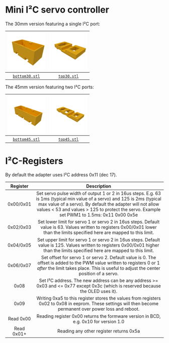 # Mini I²C servo controller

The 30mm version featuring a single I²C port:

| ![bottom case](case/bottom30.png) | ![top case](case/top30.png) |
|:---:|:---:|
| [`bottom30.stl`](case/bottom30.stl) | [`top30.stl`](case/top30.stl) |

The 45mm version featuring two I²C ports:

| ![bottom case](case/bottom45.png) | ![top case](case/top45.png) |
|:---:|:---:|
| [`bottom45.stl`](case/bottom45.stl) | [`top45.stl`](case/top45.stl) |


# I²C-Registers

By default the adapter uses I²C address 0x11 (dec 17).

| Register | Description |
|:---:|:---:|
| 0x00/0x01 | Set servo pulse width of output 1 or 2 in 16us steps. E.g. 63 is 1ms (typical min value of a servo) and 125 is 2ms (typical max value of a servo). By default the adapter will not allow values < 53 and values > 125 to protect the servo. Example set PWM1 to 1.5ms: 0x11 0x00 0x5e |
| 0x02/0x03 | Set lower limit for servo 1 or servo 2 in 16us steps. Default value is 63. Values written to registers  0x00/0x01 lower than the limits specified here are mapped to this limit. |
| 0x04/0x05 | Set upper limit for servo 1 or servo 2 in 16us steps. Default value is 125. Values written to registers  0x00/0x01 higher than the limits specified here are mapped to this limit. |
| 0x06/0x07 | Set offset for servo 1 or servo 2. Default value is 0. The offset is added to the PWM value written to registers 0 or 1 _after_ the limit takes place. This is useful to adjust the center position of a servo. |
| 0x08 | Set I²C address. The new address can be any address >= 0x03 and <= 0x77 except 0x3c (which is reserved because the OLED uses it). |
| 0x09 | Writing 0xa5 to this register stores the values from registers 0x02 to 0x08 in eeprom. These settings will then become permanent over power loss and reboot. |
| Read 0x00 | Reading register 0x00 returns the formware version in BCD, e.g. 0x10 for version 1.0 |
| Read 0x01+ | Reading any other register returns 0x5a |
